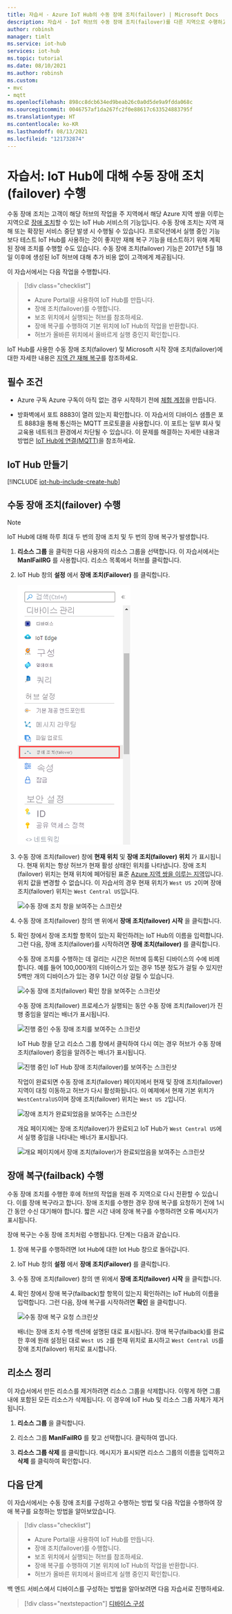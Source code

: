 ```yaml
---
title: 자습서 - Azure IoT Hub의 수동 장애 조치(failover) | Microsoft Docs
description: 자습서 - IoT 허브의 수동 장애 조치(failover)를 다른 지역으로 수행하고 작동하는지 확인한 다음, 원래 지역으로 돌아가서 다시 확인하는 방법에 대해 알아봅니다.
author: robinsh
manager: timlt
ms.service: iot-hub
services: iot-hub
ms.topic: tutorial
ms.date: 08/10/2021
ms.author: robinsh
ms.custom:
- mvc
- mqtt
ms.openlocfilehash: 898cc8dcb634ed9beab26c0a0d5de9a9fdda068c
ms.sourcegitcommit: 0046757af1da267fc2f0e88617c633524883795f
ms.translationtype: HT
ms.contentlocale: ko-KR
ms.lasthandoff: 08/13/2021
ms.locfileid: "121732874"
---
```

# <a name="tutorial-perform-manual-failover-for-an-iot-hub"></a>자습서: IoT Hub에 대해 수동 장애 조치(failover) 수행

수동 장애 조치는 고객이 해당 허브의 작업을 주 지역에서 해당 Azure 지역 쌍을 이루는 지역으로 [장애 조치](https://en.wikipedia.org/wiki/Failover)할 수 있는 IoT Hub 서비스의 기능입니다. 수동 장애 조치는 지역 재해 또는 확장된 서비스 중단 발생 시 수행될 수 있습니다. 프로덕션에서 실행 중인 기능보다 테스트 IoT Hub를 사용하는 것이 좋지만 재해 복구 기능을 테스트하기 위해 계획된 장애 조치를 수행할 수도 있습니다. 수동 장애 조치(failover) 기능은 2017년 5월 18일 이후에 생성된 IoT 허브에 대해 추가 비용 없이 고객에게 제공됩니다.

이 자습서에서는 다음 작업을 수행합니다.

> [!div class="checklist"]
> * Azure Portal을 사용하여 IoT Hub를 만듭니다. 
> * 장애 조치(failover)를 수행합니다. 
> * 보조 위치에서 실행되는 허브를 참조하세요.
> * 장애 복구를 수행하여 기본 위치에 IoT Hub의 작업을 반환합니다. 
> * 허브가 올바른 위치에서 올바르게 실행 중인지 확인합니다.

IoT Hub를 사용한 수동 장애 조치(failover) 및 Microsoft 시작 장애 조치(failover)에 대한 자세한 내용은 [지역 간 재해 복구](iot-hub-ha-dr.md#cross-region-dr)를 참조하세요.

## <a name="prerequisites"></a>필수 조건

* Azure 구독 Azure 구독이 아직 없는 경우 시작하기 전에 [체험 계정](https://azure.microsoft.com/free/?WT.mc_id=A261C142F)을 만듭니다.

* 방화벽에서 포트 8883이 열려 있는지 확인합니다. 이 자습서의 디바이스 샘플은 포트 8883을 통해 통신하는 MQTT 프로토콜을 사용합니다. 이 포트는 일부 회사 및 교육용 네트워크 환경에서 차단될 수 있습니다. 이 문제를 해결하는 자세한 내용과 방법은 [IoT Hub에 연결(MQTT)](iot-hub-mqtt-support.md#connecting-to-iot-hub)을 참조하세요.

## <a name="create-an-iot-hub"></a>IoT Hub 만들기

[!INCLUDE [iot-hub-include-create-hub](../../includes/iot-hub-include-create-hub.md)]

## <a name="perform-a-manual-failover"></a>수동 장애 조치(failover) 수행

> [!NOTE]
> IoT Hub에 대해 하루 최대 두 번의 장애 조치 및 두 번의 장애 복구가 발생합니다.

1. **리소스 그룹** 을 클릭한 다음 사용자의 리소스 그룹을 선택합니다. 이 자습서에서는 **ManlFailRG** 를 사용합니다. 리소스 목록에서 허브를 클릭합니다. 

1. IoT Hub 창의 **설정** 에서 **장애 조치(Failover)** 를 클릭합니다.

   ![IoT Hub 속성 창을 보여주는 스크린샷](./media/tutorial-manual-failover/trigger-failover-01.png)

1. 수동 장애 조치(failover) 창에 **현재 위치** 및 **장애 조치(failover) 위치** 가 표시됩니다. 현재 위치는 항상 허브가 현재 활성 상태인 위치를 나타냅니다. 장애 조치(failover) 위치는 현재 위치에 페어링된 표준 [Azure 지역 쌍을 이루는 지역](../best-practices-availability-paired-regions.md)입니다. 위치 값을 변경할 수 없습니다. 이 자습서의 경우 현재 위치가 `West US 2`이며 장애 조치(failover) 위치는 `West Central US`입니다.

   ![수동 장애 조치 창을 보여주는 스크린샷](./media/tutorial-manual-failover/trigger-failover-02.png)

1. 수동 장애 조치(failover) 창의 맨 위에서 **장애 조치(failover) 시작** 을 클릭합니다. 

1. 확인 창에서 장애 조치할 항목이 있는지 확인하려는 IoT Hub의 이름을 입력합니다. 그런 다음, 장애 조치(failover)를 시작하려면 **장애 조치(failover)** 를 클릭합니다.

   수동 장애 조치를 수행하는 데 걸리는 시간은 허브에 등록된 디바이스의 수에 비례합니다. 예를 들어 100,000개의 디바이스가 있는 경우 15분 정도가 걸릴 수 있지만 5백만 개의 디바이스가 있는 경우 1시간 이상 걸릴 수 있습니다.

   ![수동 장애 조치(failover) 확인 창을 보여주는 스크린샷](./media/tutorial-manual-failover/trigger-failover-03-confirm.png)

   수동 장애 조치(failover) 프로세스가 실행되는 동안 수동 장애 조치(failover)가 진행 중임을 알리는 배너가 표시됩니다. 

   ![진행 중인 수동 장애 조치를 보여주는 스크린샷](./media/tutorial-manual-failover/trigger-failover-04-in-progress.png)

   IoT Hub 창을 닫고 리소스 그룹 창에서 클릭하여 다시 여는 경우 허브가 수동 장애 조치(failover) 중임을 알려주는 배너가 표시됩니다. 

   ![진행 중인 IoT Hub 장애 조치(failover)를 보여주는 스크린샷](./media/tutorial-manual-failover/trigger-failover-05-hub-inactive.png)

   작업이 완료되면 수동 장애 조치(failover) 페이지에서 현재 및 장애 조치(failover) 지역이 대칭 이동하고 허브가 다시 활성화됩니다. 이 예제에서 현재 기본 위치가 `WestCentralUS`이며 장애 조치(failover) 위치는 `West US 2`입니다. 

   ![장애 조치가 완료되었음을 보여주는 스크린샷](./media/tutorial-manual-failover/trigger-failover-06-finished.png)

   개요 페이지에는 장애 조치(failover)가 완료되고 IoT Hub가 `West Central US`에서 실행 중임을 나타내는 배너가 표시됩니다.

   ![개요 페이지에서 장애 조치(failover)가 완료되었음을 보여주는 스크린샷](./media/tutorial-manual-failover/trigger-failover-06-finished-overview.png)


## <a name="perform-a-failback"></a>장애 복구(failback) 수행 

수동 장애 조치를 수행한 후에 허브의 작업을 원래 주 지역으로 다시 전환할 수 있습니다. 이를 장애 복구라고 합니다. 장애 조치를 수행한 경우 장애 복구를 요청하기 전에 1시간 동안 수신 대기해야 합니다. 짧은 시간 내에 장애 복구를 수행하려면 오류 메시지가 표시됩니다.

장애 복구는 수동 장애 조치처럼 수행됩니다. 단계는 다음과 같습니다. 

1. 장애 복구를 수행하려면 Iot Hub에 대한 Iot Hub 창으로 돌아갑니다.

2. IoT Hub 창의 **설정** 에서 **장애 조치(Failover)** 를 클릭합니다. 

3. 수동 장애 조치(failover) 창의 맨 위에서 **장애 조치(failover) 시작** 을 클릭합니다. 

4. 확인 창에서 장애 복구(failback)할 항목이 있는지 확인하려는 IoT Hub의 이름을 입력합니다. 그런 다음, 장애 복구를 시작하려면 **확인** 을 클릭합니다. 

   ![수동 장애 복구 요청 스크린샷](./media/tutorial-manual-failover/trigger-failover-03-confirm.png)

   배너는 장애 조치 수행 섹션에 설명된 대로 표시됩니다. 장애 복구(failback)를 완료한 후에 원래 설정된 대로 `West US 2`를 현재 위치로 표시하고 `West Central US`를 장애 조치(failover) 위치로 표시합니다.

## <a name="clean-up-resources"></a>리소스 정리 

이 자습서에서 만든 리소스를 제거하려면 리소스 그룹을 삭제합니다. 이렇게 하면 그룹 내에 포함된 모든 리소스가 삭제됩니다. 이 경우에 IoT Hub 및 리소스 그룹 자체가 제거됩니다. 

1. **리소스 그룹** 을 클릭합니다. 

2. 리소스 그룹 **ManlFailRG** 를 찾고 선택합니다. 클릭하여 엽니다. 

3. **리소스 그룹 삭제** 를 클릭합니다. 메시지가 표시되면 리소스 그룹의 이름을 입력하고 **삭제** 를 클릭하여 확인합니다. 

## <a name="next-steps"></a>다음 단계

이 자습서에서는 수동 장애 조치를 구성하고 수행하는 방법 및 다음 작업을 수행하여 장애 복구를 요청하는 방법을 알아보았습니다.

> [!div class="checklist"]
> * Azure Portal을 사용하여 IoT Hub를 만듭니다. 
> * 장애 조치(failover)를 수행합니다. 
> * 보조 위치에서 실행되는 허브를 참조하세요.
> * 장애 복구를 수행하여 기본 위치에 IoT Hub의 작업을 반환합니다. 
> * 허브가 올바른 위치에서 올바르게 실행 중인지 확인합니다.

백 엔드 서비스에서 디바이스를 구성하는 방법을 알아보려면 다음 자습서로 진행하세요. 

> [!div class="nextstepaction"]
> [디바이스 구성](tutorial-device-twins.md)
